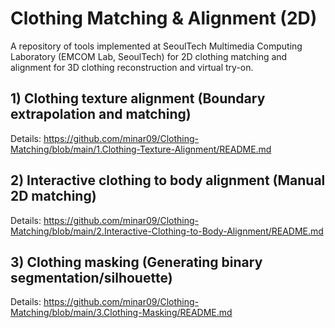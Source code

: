 # Clothing Matching & Alignment (2D)
A repository of tools implemented at SeoulTech Multimedia Computing Laboratory (EMCOM Lab, SeoulTech) for 2D clothing matching and alignment for 3D clothing reconstruction and virtual try-on.

## 1) Clothing texture alignment (Boundary extrapolation and matching)
Details: https://github.com/minar09/Clothing-Matching/blob/main/1.Clothing-Texture-Alignment/README.md

## 2) Interactive clothing to body alignment (Manual 2D matching)
Details: https://github.com/minar09/Clothing-Matching/blob/main/2.Interactive-Clothing-to-Body-Alignment/README.md

## 3) Clothing masking (Generating binary segmentation/silhouette)
Details: https://github.com/minar09/Clothing-Matching/blob/main/3.Clothing-Masking/README.md

